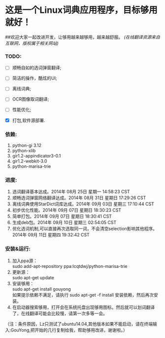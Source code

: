 
这是一个Linux词典应用程序，目标够用就好！
=======
##欢迎大家一起改进开发，让够用越来越够用，越来越舒服。 
*(在线翻译资源来自互联网，版权属于相关网站)*

### TODO:
- [ ] 顺畅自如的选词弹窗翻译;
- [ ] 简洁的操作，酷炫的UI;
- [ ] 离线词典;
- [ ] OCR图像取词翻译;
- [ ] 性能优化;
- [x] 打包,软件源部署.
 
 

### 依赖:  
1. python-gi 3.12  
2. python-xlib  
3. gir1.2-appindicator3-0.1  
4. gir1.2-webkit-3.0  
5. python-marisa-trie  


### 进度:    
1. 选词翻译基本达成。2014年 08月 25日 星期一 14:58:23 CST    
2. 顺畅选词弹窗网络翻译达成。2014年 08月 31日 星期日 17:29:26 CST    
3. 离线词典使用StarDict词库达成。2014年 09月 03日 星期三 17:10:44 CST   
4. 初步优化性能。2014年 09月 07日 星期日 18:30:23 CST  
5. 简单打包。2014年 09月 07日 星期日 18:30:41 CST  
6. 生成deb包。2014年 09月 10日 星期三 02:54:05 CST  
7. 优化选词机制,可以直接再次选取同一词，不会清空selection影响其他程序。2014年 09月 11日 星期四 19:32:42 CST  

### 安装&运行:
1. 加入ppa源：  
    sudo add-apt-repository ppa:lcqtdwj/python-marisa-trie
2. 更新源：  
    sudo apt-get update
3. 安装够用：    
    sudo apt-get install gouyong  
如果提示依赖不满足，请执行
    sudo apt-get -f install
安装依赖，然后再次安装。  
4. 在启动器搜索够用，打开会在系统托盘出现够用图标。然后就可以划词翻译了，在线翻译可能会比较慢，请第一次多等一会。  

（注：条件原因，Lz只测试了ubuntu14.04,其他版本如果不能启动，请在终端输入:GouYong,把开始的几行复制给我，帮助够用改进，谢谢啦。）  
